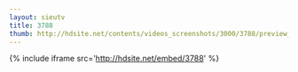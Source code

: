```yaml
---
layout: sieutv
title: 3788
thumb: http://hdsite.net/contents/videos_screenshots/3000/3788/preview_360p.mp4.jpg
---
```

{% include iframe src='http://hdsite.net/embed/3788' %}
 
